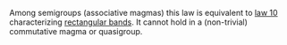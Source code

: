 Among semigroups (associative magmas) this law is equivalent to [law 10](https://teorth.github.io/equational_theories/implications/?10) characterizing [rectangular bands](https://en.wikipedia.org/wiki/Band_(algebra)).  It cannot hold in a (non-trivial) commutative magma or quasigroup.
